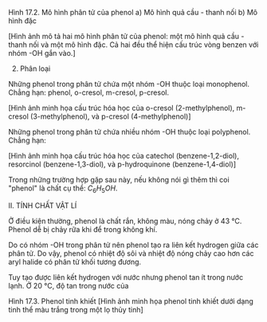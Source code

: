 Hình 17.2. Mô hình phân tử của phenol
a) Mô hình quả cầu - thanh nối    b) Mô hình đặc

[Hình ảnh mô tả hai mô hình phân tử của phenol: một mô hình quả cầu - thanh nối và một mô hình đặc. Cả hai đều thể hiện cấu trúc vòng benzen với nhóm -OH gắn vào.]

2. Phân loại

Những phenol trong phân tử chứa một nhóm -OH thuộc loại monophenol. Chẳng hạn: phenol, o-cresol, m-cresol, p-cresol.

[Hình ảnh minh họa cấu trúc hóa học của o-cresol (2-methylphenol), m-cresol (3-methylphenol), và p-cresol (4-methylphenol)]

Những phenol trong phân tử chứa nhiều nhóm -OH thuộc loại polyphenol. Chẳng hạn:

[Hình ảnh minh họa cấu trúc hóa học của catechol (benzene-1,2-diol), resorcinol (benzene-1,3-diol), và p-hydroquinone (benzene-1,4-diol)]

Trong những trường hợp gặp sau này, nếu không nói gì thêm thì coi "phenol" là chất cụ thể: $C_6H_5OH$.

II. TÍNH CHẤT VẬT LÍ

Ở điều kiện thường, phenol là chất rắn, không màu, nóng chảy ở 43 °C. Phenol dễ bị chảy rữa khi để trong không khí.

Do có nhóm -OH trong phân tử nên phenol tạo ra liên kết hydrogen giữa các phân tử. Do vậy, phenol có nhiệt độ sôi và nhiệt độ nóng chảy cao hơn các aryl halide có phân tử khối tương đương.

Tuy tạo được liên kết hydrogen với nước nhưng phenol tan ít trong nước lạnh. Ở 20 °C, độ tan trong nước của

Hình 17.3. Phenol tinh khiết
[Hình ảnh minh họa phenol tinh khiết dưới dạng tinh thể màu trắng trong một lọ thủy tinh]